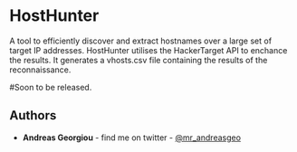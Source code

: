 HostHunter
======

A tool to efficiently discover and extract hostnames over a large set of target IP addresses. HostHunter utilises the HackerTarget API to enchance the results. It generates a vhosts.csv file containing the results of the reconnaissance.


#Soon to be released.


## Authors
* **Andreas Georgiou** - find me on twitter - [@mr_andreasgeo](https://twitter.com/Mr_AndreasGeo)

